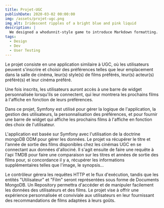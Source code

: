 ```yaml
---
title: Projet-UGC
publishDate: 2020-03-02 00:00:00
img: /assets/projet-ugc.png
img_alt: Iridescent ripples of a bright blue and pink liquid
description: |
  We designed a whodunnit-style game to introduce Markdown formatting. Suspense — suspicion — syntax!
tags:
  - Design
  - Dev
  - User Testing
---
```


Le projet consiste en une application similaire à UGC, où les utilisateurs peuvent s'inscrire et choisir des préférences telles que leur emplacement dans la salle de cinéma, leur(s) style(s) de films préférés, leur(s) acteur(s) préféré(s) et leur cinéma préféré. 

Une fois inscrits, les utilisateurs auront accès à une barre de widget personnalisée lorsqu'ils se connectent, qui leur montrera les prochains films à l'affiche en fonction de leurs préférences.
 
Dans ce projet, Symfony est utilisé pour gérer la logique de l'application, la gestion des utilisateurs, la personnalisation des préférences, et pour fournir une barre de widget qui affiche les prochains films à l'affiche en fonction des choix de l'utilisateur.

L'application est basée sur Symfony avec l'utilisation de la doctrine mongoDB ODM pour gérer les données. Le projet va récupérer le titre et l'année de sortie des films disponibles chez les cinémas UGC en se connectant aux données d'allociné. Il s'agit ensuite de faire une requête à l'api TMDB pour faire une comparaison sur les titres et années de sortie des films pour, si concordance il y a, récupérer les informations supplémentaires telles que l'image, le synopsis...

 Le contrôleur gérera les requêtes HTTP et le flux d'exécution, tandis que les entités "Utilisateur" et "Film" seront représentées sous forme de Documents MongoDB. Un Repository permettra d'accéder et de manipuler facilement les données des utilisateurs et des films. Le projet vise à offrir une expérience personnalisée et conviviale aux utilisateurs en leur fournissant des recommandations de films adaptées à leurs goûts.
